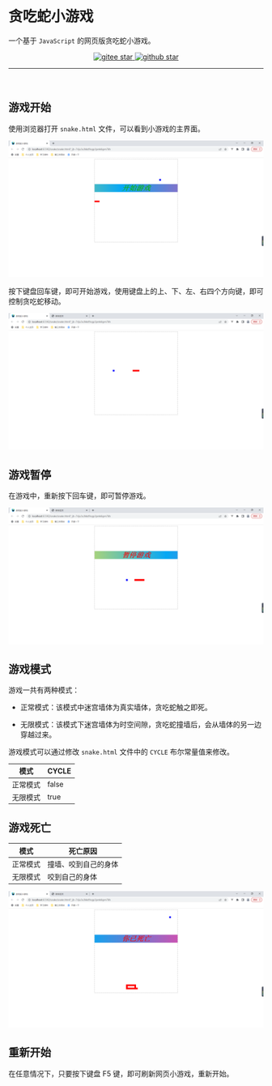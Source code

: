 # 贪吃蛇小游戏

一个基于 `JavaScript` 的网页版贪吃蛇小游戏。

<p align="center">
	<a target="_blank" href='https://gitee.com/herenpeng/snake'>
		<img src='https://gitee.com/herenpeng/snake/badge/star.svg' alt='gitee star'/>
	</a>
	<a target="_blank" href='https://github.com/herenpeng/snake'>
		<img src="https://img.shields.io/github/stars/herenpeng/snake.svg?logo=github" alt="github star"/>
	</a>
</p>
<hr/>

<br/>

## 游戏开始

使用浏览器打开 `snake.html` 文件，可以看到小游戏的主界面。

![选择排序演示](./img/01.png)

按下键盘回车键，即可开始游戏，使用键盘上的上、下、左、右四个方向键，即可控制贪吃蛇移动。

![选择排序演示](./img/02.png)

## 游戏暂停

在游戏中，重新按下回车键，即可暂停游戏。

![选择排序演示](./img/03.png)

## 游戏模式

游戏一共有两种模式：

- 正常模式：该模式中迷宫墙体为真实墙体，贪吃蛇触之即死。

- 无限模式：该模式下迷宫墙体为时空间隙，贪吃蛇撞墙后，会从墙体的另一边穿越过来。

游戏模式可以通过修改 `snake.html` 文件中的 `CYCLE` 布尔常量值来修改。

| 模式 | CYCLE |
| --- | --- |
| 正常模式 | false |
| 无限模式 | true |

## 游戏死亡

| 模式 | 死亡原因 |
| --- | --- |
| 正常模式 | 撞墙、咬到自己的身体 |
| 无限模式 | 咬到自己的身体 |


![选择排序演示](./img/04.png)


## 重新开始

在任意情况下，只要按下键盘 F5 键，即可刷新网页小游戏，重新开始。
